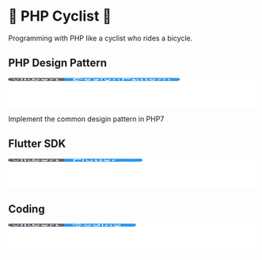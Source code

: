 #  🚴  PHP Cyclist  🚴 

Programming with PHP like a cyclist who rides a bicycle.


## PHP Design Pattern
[<img src="images/DesignPattern.svg" align="center" width="500" height="60">](https://vikbert.github.io/#/01_pattern)

Implement the common desigin pattern in PHP7

## Flutter SDK
[<img src="images/Flutter.svg" align="center" width="500" height="60">](https://vikbert.github.io/#/02_flutter)

## Coding
[<img src="images/Coding.svg" align="center" width="500" height="60">](https://vikbert.github.io/#/03_coding)
